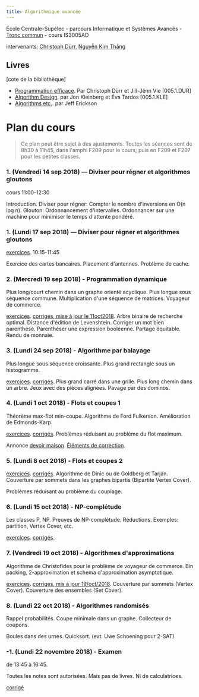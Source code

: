 ```yaml
---
title: Algorithmique avancée
---
```


École Centrale-Supélec - parcours Informatique et Systèmes Avancés - [Tronc commun](http://www.isia.ecp.fr/welcome_to_www_ecp_fr_cms_site_isia/isia___formation/cours_tronc_commun) - cours IS3005AD

intervenants: [Christoph Dürr](http://www-desir.lip6.fr/~durrc/), [Nguyễn Kim Thắng](https://www.ibisc.univ-evry.fr/~thang/)

## Livres

[cote de la bibliothèque]

- [Programmation efficace](http://tryalgo.org/book/). Par Christoph Dürr et Jill-Jênn Vie [005.1.DUR]
- [Algorithm Design](http://www.cs.princeton.edu/~wayne/kleinberg-tardos/). par Jon Kleinberg et Éva Tardos [005.1.KLE]
- [Algorithms etc.](http://jeffe.cs.illinois.edu/teaching/algorithms/). par Jeff Erickson

# Plan du cours

> Ce plan peut être sujet à des ajustements.
> Toutes les séances sont de 8h30 à 11h45, dans l'amphi F209 pour le cours, puis en F209 et F207 pour les petites classes.

### 1. (Vendredi 14 sep 2018) — Diviser pour régner et algorithmes gloutons

cours 11:00-12:30

Introduction.  Diviser pour régner: Compter le nombre d'inversions en O(n log n).
Glouton: Ordonnancement d'intervalles.  Ordonnancer sur une machine pour minimiser le temps d'attente pondéré.

### 1. (Lundi 17 sep 2018) — Diviser pour régner et algorithmes gloutons

[exercices](pc1/pc1.pdf). 10:15-11:45

Exercice des cartes bancaires.
Placement d'antennes.
Problème de cache.

### 2. (Mercredi 19 sep 2018) - Programmation dynamique

Plus long/court chemin dans un graphe orienté acyclique.
Plus longue sous séquence commune.
Multiplication d'une séquence de matrices.
Voyageur de commerce.


[exercices](pc2/pc2.pdf). [corrigés, mise à jour le 11oct2018](cor/cor1.pdf). Arbre binaire de recherche optimal.
Distance d'édition de Levenshtein.
Corriger un mot bien parenthésé.
Parenthéser une expression booléenne.
Partage équitable.
Rendu de monnaie.

### 3. (Lundi 24 sep 2018) - Algorithme par balayage

Plus longue sous séquence croissante.
Plus grand rectangle sous un histogramme.

[exercices](pc3/pc3.pdf).  [corrigés](pc3/cor3). Plus grand carré dans une grille.
Plus long chemin dans un arbre.
Jeux avec des pièces alignées.
Pavage par des dominos.

### 4. (Lundi 1 oct 2018) - Flots et coupes 1

Théorème max-flot min-coupe.
Algorithme de Ford Fulkerson.
Amélioration de Edmonds-Karp.

[exercices](pc4/pc4.pdf).  [corrigés](pc4/cor4). Problèmes réduisant au problème du flot maximum.

Annonce [devoir maison](dm). [Éléments de correction](dm/cor_dm).

### 5. (Lundi 8 oct 2018) - Flots et coupes 2

[exercices](pc5/pc5.pdf).  [corrigés](pc5/cor5). 
Algorithme de Dinic ou de Goldberg et Tarjan.
Couverture par sommets dans les graphes bipartis (Bipartite Vertex Cover).

Problèmes réduisant au problème du couplage.


### 6. (Lundi 15 oct 2018) - NP-complétude

Les classes P, NP.  Preuves de NP-complétude.
Réductions.
Exemples: partition, Vertex Cover, etc.

[exercices](pc6/pc6.pdf).  [corrigés](pc6/cor6). 

### 7. (Vendredi 19 oct 2018) - Algorithmes d'approximations

Algorithme de Christofides pour le problème de voyageur de commerce.
Bin packing, 2-approximation et schema d'approximation asymptotique.

[exercices](pc7/pc7.pdf). [corrigés, mis à jour 19/oct/2018](pc7/cor7). 
Couverture par sommets (Vertex Cover).
Couverture des ensembles (Set Cover).

### 8. (Lundi 22 oct 2018) - Algorithmes randomisés

Rappel probabilités.
Coupe minimale dans un graphe.
Collecteur de coupons.

Boules dans des urnes.
Quicksort. (evt. Uwe Schoening pour 2-SAT)

### -1. (Lundi 22 novembre 2018) - Examen

de 13:45  à  16:45.

Toutes les notes sont autorisées.  Mais pas de livres.
Ni de calculatrices.

[corrigé](examens/examen_2018.pdf)

